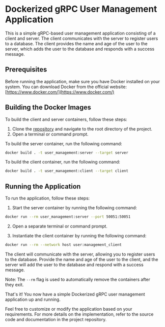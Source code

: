 # Dockerized gRPC User Management Application

This is a simple gRPC-based user management application consisting of a client and server. The client communicates with the server to register users to a database. The client provides the name and age of the user to the server, which adds the user to the database and responds with a success message.

## Prerequisites

Before running the application, make sure you have Docker installed on your system. You can download Docker from the official website: [https://www.docker.com/](https://www.docker.com/)

## Building the Docker Images

To build the client and server containers, follow these steps:

1. Clone the [repository](https://github.com/NikitasTsiris/user_management) and navigate to the root directory of the project.
2. Open a terminal or command prompt.

To build the server container, run the following command:

```bash
docker build . -t user_management:server --target server
```

To build the client container, run the following command:

```bash
docker build . -t user_management:client --target client
```


## Running the Application

To run the application, follow these steps:

1. Start the server container by running the following command:

```bash
docker run --rm user_management:server --port 50051:50051
```


2. Open a separate terminal or command prompt.

3. Instantiate the client container by running the following command:

```bash
docker run --rm --network host user:management_client
```

The client will communicate with the server, allowing you to register users to the database. Provide the name and age of the user to the client, and the server will add the user to the database and respond with a success message.

Note: The `--rm` flag is used to automatically remove the containers after they exit.

That's it! You now have a simple Dockerized gRPC user management application up and running.

Feel free to customize or modify the application based on your requirements. For more details on the implementation, refer to the source code and documentation in the project repository.
